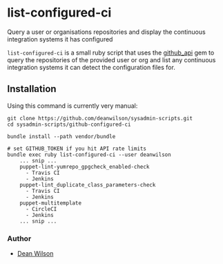 # list-configured-ci

Query a user or organisations repositories and display the continuous integration systems it has configured

`list-configured-ci` is a small ruby script that uses the 
[github_api](https://rubygems.org/gems/github_api/) gem
to query the repositories of the provided user or org and list any
continuous integration systems it can detect the configuration files
for.

## Installation

Using this command is currently very manual:

    git clone https://github.com/deanwilson/sysadmin-scripts.git
    cd sysadmin-scripts/github-configured-ci

    bundle install --path vendor/bundle

    # set GITHUB_TOKEN if you hit API rate limits
    bundle exec ruby list-configured-ci --user deanwilson
        ... snip ...
        puppet-lint-yumrepo_gpgcheck_enabled-check
          - Travis CI
          - Jenkins
        puppet-lint_duplicate_class_parameters-check
          - Travis CI
          - Jenkins
        puppet-multitemplate
          - CircleCI
          - Jenkins
        ... snip ...

### Author
 * [Dean Wilson](http://www.unixdaemon.net)
